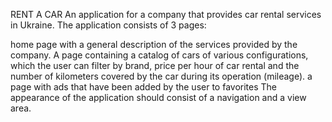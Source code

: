 RENT A CAR
An application for a company that provides car rental services in Ukraine. The application consists of 3 pages:

home page with a general description of the services provided by the company.
A page containing a catalog of cars of various configurations, which the user can filter by brand, price per hour of car rental and the number of kilometers covered by the car during its operation (mileage).
a page with ads that have been added by the user to favorites The appearance of the application should consist of a navigation and a view area.